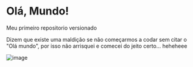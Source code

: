 # Olá, Mundo!
 Meu primeiro repositorio versionado
 
 Dizem que existe uma maldição se não começarmos a codar sem citar o "Olá mundo", por isso não arrisquei e comecei do jeito certo... heheheee 

![image](https://user-images.githubusercontent.com/99564205/234729909-9dc6edc6-1680-479c-8851-925a4f962d97.png)

